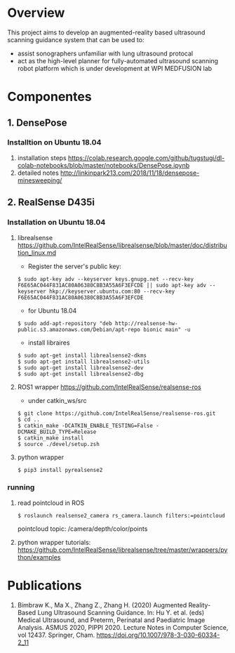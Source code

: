 # Overview
This project aims to develop an augmented-reality based ultrasound scanning guidance system that can be used to:
- assist sonographers unfamiliar with lung ultrasound protocal
- act as the high-level planner for fully-automated ultrasound scanning robot platform which is under development at WPI MEDFUSION lab

# Componentes

## 1. DensePose
### Installtion on Ubuntu 18.04
1. installation steps https://colab.research.google.com/github/tugstugi/dl-colab-notebooks/blob/master/notebooks/DensePose.ipynb
2. detailed notes http://linkinpark213.com/2018/11/18/densepose-minesweeping/


## 2. RealSense D435i
### Installation on Ubuntu 18.04
1. librealsense https://github.com/IntelRealSense/librealsense/blob/master/doc/distribution_linux.md
    - Register the server's public key:
    ``` shell
    $ sudo apt-key adv --keyserver keys.gnupg.net --recv-key F6E65AC044F831AC80A06380C8B3A55A6F3EFCDE || sudo apt-key adv --keyserver hkp://keyserver.ubuntu.com:80 --recv-key F6E65AC044F831AC80A06380C8B3A55A6F3EFCDE
    ```
    - for Ubuntu 18.04
    ``` shell
    $ sudo add-apt-repository "deb http://realsense-hw-public.s3.amazonaws.com/Debian/apt-repo bionic main" -u
    ```
    - install libraires
    ``` shell
    $ sudo apt-get install librealsense2-dkms
    $ sudo apt-get install librealsense2-utils
    $ sudo apt-get install librealsense2-dev
    $ sudo apt-get install librealsense2-dbg
    ```

2. ROS1 wrapper https://github.com/IntelRealSense/realsense-ros
    - under catkin_ws/src
    ```shell
    $ git clone https://github.com/IntelRealSense/realsense-ros.git
    $ cd ..
    $ catkin_make -DCATKIN_ENABLE_TESTING=False -DCMAKE_BUILD_TYPE=Release
    $ catkin_make install
    $ source ./devel/setup.zsh
    ```

3. python wrapper 
    ``` shell
    $ pip3 install pyrealsense2
    ```

### running
1. read pointcloud in ROS
    ``` shell
    $ roslaunch realsense2_camera rs_camera.launch filters:=pointcloud
    ```
    pointcloud topic: /camera/depth/color/points

2. python wrapper tutorials: https://github.com/IntelRealSense/librealsense/tree/master/wrappers/python/examples

# Publications
1. Bimbraw K., Ma X., Zhang Z., Zhang H. (2020) Augmented Reality-Based Lung Ultrasound Scanning Guidance. In: Hu Y. et al. (eds) Medical Ultrasound, and Preterm, Perinatal and Paediatric Image Analysis. ASMUS 2020, PIPPI 2020. Lecture Notes in Computer Science, vol 12437. Springer, Cham. https://doi.org/10.1007/978-3-030-60334-2_11